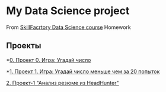 # My Data Science project
From [SkillFacrtory Data Science course](https://lms.skillfactory.ru/courses/course-v1:SkillFactory+DST-3.0+28FEB2021/course/)
Homework
## Проекты

*[0. Проект 0. Игра: Угадай число](https://github.com/Ter4ik/DS/tree/main/PROJECT/Project_0)

*[1. Проект 1. Игра: Угадай число меньше чем за 20 попыток](https://github.com/Ter4ik/DS/tree/main/PROJECT/Project_1)

[2. Проект-1 "Анализ резюме из HeadHunter"](https://github.com/Ter4ik/DS/tree/main/PROJECT/PROJECT-1_Анализ_резюме_из_HeadHunter)
